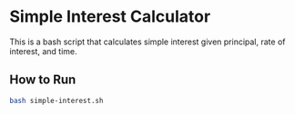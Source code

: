 # Simple Interest Calculator

This is a bash script that calculates simple interest given principal, rate of interest, and time.

## How to Run

```bash
bash simple-interest.sh
